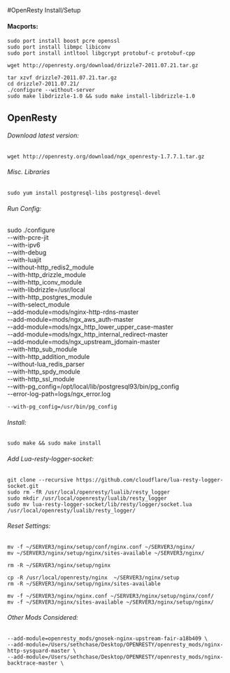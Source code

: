 #OpenResty Install/Setup

#### Macports:

	sudo port install boost pcre openssl
	sudo port install libmpc libiconv
	sudo port install intltool libgcrypt protobuf-c protobuf-cpp

	wget http://openresty.org/download/drizzle7-2011.07.21.tar.gz

	tar xzvf drizzle7-2011.07.21.tar.gz
	cd drizzle7-2011.07.21/
	./configure --without-server
	sudo make libdrizzle-1.0 && sudo make install-libdrizzle-1.0

## OpenResty

###### Download latest version:

	wget http://openresty.org/download/ngx_openresty-1.7.7.1.tar.gz

###### Misc. Libraries

	sudo yum install postgresql-libs postgresql-devel

###### Run Config:
sudo ./configure \
--with-pcre-jit \
--with-ipv6 \
--with-debug \
--with-luajit \
--without-http_redis2_module \
--with-http_drizzle_module \
--with-http_iconv_module \
--with-libdrizzle=/usr/local \
--with-http_postgres_module \
--with-select_module \
--add-module=mods/nginx-http-rdns-master \
--add-module=mods/ngx_aws_auth-master \
--add-module=mods/ngx_http_lower_upper_case-master \
--add-module=mods/ngx_http_internal_redirect-master \
--add-module=mods/ngx_upstream_jdomain-master \
--with-http_sub_module \
--with-http_addition_module \
--without-lua_redis_parser \
--with-http_spdy_module \
--with-http_ssl_module \
--with-pg_config=/opt/local/lib/postgresql93/bin/pg_config \
--error-log-path=logs/ngx_error.log
	
	--with-pg_config=/usr/bin/pg_config
	
	

###### Install:

	sudo make && sudo make install

###### Add Lua-resty-logger-socket:

	git clone --recursive https://github.com/cloudflare/lua-resty-logger-socket.git
	sudo rm -fR /usr/local/openresty/lualib/resty_logger
	sudo mkdir /usr/local/openresty/lualib/resty_logger
	sudo mv lua-resty-logger-socket/lib/resty/logger/socket.lua /usr/local/openresty/lualib/resty_logger/

###### Reset Settings:

	mv -f ~/SERVER3/nginx/setup/conf/nginx.conf ~/SERVER3/nginx/
	mv ~/SERVER3/nginx/setup/nginx/sites-available ~/SERVER3/nginx/
	
	rm -R ~/SERVER3/nginx/setup/nginx
	
	cp -R /usr/local/openresty/nginx  ~/SERVER3/nginx/setup
	rm -R ~/SERVER3/nginx/setup/nginx/sites-available
	
	mv -f ~/SERVER3/nginx/nginx.conf ~/SERVER3/nginx/setup/nginx/conf/
	mv -f ~/SERVER3/nginx/sites-available ~/SERVER3/nginx/setup/nginx/


###### Other Mods Considered:

	--add-module=openresty_mods/gnosek-nginx-upstream-fair-a18b409 \
	--add-module=/Users/sethchase/Desktop/OPENRESTY/openresty_mods/nginx-http-sysguard-master \
	--add-module=/Users/sethchase/Desktop/OPENRESTY/openresty_mods/nginx-backtrace-master \

